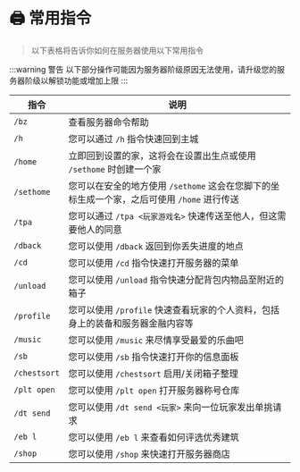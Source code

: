 # 🖨 常用指令

> 以下表格将告诉你如何在服务器使用以下常用指令

:::warning 警告
以下部分操作可能因为服务器阶级原因无法使用，请升级您的服务器阶级以解锁功能或增加上限
:::

| 指令         | 说明                                                                                        |
| ------------ | ------------------------------------------------------------------------------------------- |
| `/bz`        | 查看服务器命令帮助                                                                          |
| `/h`         | 您可以通过 `/h` 指令快速回到主城                                                            |
| `/home`      | 立即回到设置的家，这将会在设置出生点或使用 `/sethome` 时创建一个家                          |
| `/sethome`   | 您可以在安全的地方使用 `/sethome` 这会在您脚下的坐标生成一个家，之后可使用 `/home` 进行传送 |
| `/tpa`       | 您可以通过 `/tpa <玩家游戏名>` 快速传送至他人，但这需要他人的同意                           |
| `/dback`     | 您可以使用 `/dback` 返回到你丢失进度的地点                                                  |
| `/cd`        | 您可以使用 `/cd` 指令快速打开服务器的菜单                                                   |
| `/unload`    | 您可以使用 `/unload` 指令快速分配背包内物品至附近的箱子                                     |
| `/profile`   | 您可以使用 `/profile` 快速查看玩家的个人资料，包括身上的装备和服务器金融内容等              |
| `/music`     | 您可以使用 `/music` 来尽情享受最爱的乐曲吧                                                  |
| `/sb`        | 您可以使用 `/sb` 指令快速打开你的信息面板                                                   |
| `/chestsort` | 您可以使用 `/chestsort` 启用/关闭箱子整理                                                   |
| `/plt open`  | 您可以使用 `/plt open` 打开服务器称号仓库                                                   |
| `/dt send`   | 您可以使用 `/dt send <玩家>` 来向一位玩家发出单挑请求                                       |
| `/eb l`      | 您可以使用 `/eb l` 来查看如何评选优秀建筑                                                   |
| `/shop`      | 您可以使用 `/shop` 来快速打开服务器商店                                                     |

